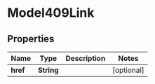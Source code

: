 
# Model409Link

## Properties
Name | Type | Description | Notes
------------ | ------------- | ------------- | -------------
**href** | **String** |  |  [optional]



